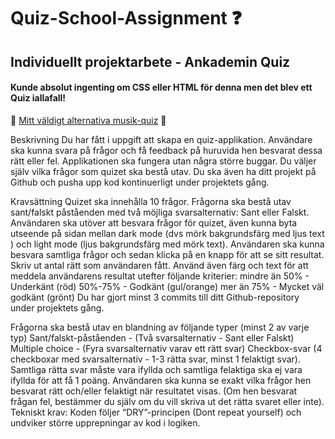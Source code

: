 # Quiz-School-Assignment ❓

## Individuellt projektarbete - Ankademin Quiz

#### Kunde absolut ingenting om CSS eller HTML för denna men det blev ett Quiz iallafall!

🎵 [Mitt väldigt alternativa musik-quiz](https://viktoria-l.github.io/Quiz-School-Assignment/) 🎵

Beskrivning
Du har fått i uppgift att skapa en quiz-applikation. Användare ska kunna svara på frågor och få feedback på huruvida hen besvarat dessa rätt eller fel. Applikationen ska fungera utan några större buggar. Du väljer själv vilka frågor som quizet ska bestå utav.
Du ska även ha ditt projekt på Github och pusha upp kod kontinuerligt under projektets gång.

Kravsättning
Quizet ska innehålla 10 frågor. Frågorna ska bestå utav sant/falskt påståenden med två möjliga svarsalternativ: Sant eller Falskt.
Användaren ska utöver att besvara frågor för quizet, även kunna byta utseende på sidan mellan dark mode (dvs mörk bakgrundsfärg med ljus text ) och light mode (ljus bakgrundsfärg med mörk text).
Användaren ska kunna besvara samtliga frågor och sedan klicka på en knapp för att se sitt resultat.
Skriv ut antal rätt som användaren fått. Använd även färg och text för att meddela användarens resultat utefter följande kriterier: 
mindre än 50% - Underkänt (röd)
50%-75% - Godkänt (gul/orange)
mer än 75% - Mycket väl godkänt (grönt)
Du har gjort minst 3 commits till ditt Github-repository under projektets gång.

Frågorna ska bestå utav en blandning av följande typer (minst 2 av varje typ)
Sant/falskt-påståenden - (Två svarsalternativ - Sant eller Falskt)
Multiple choice - (Fyra svarsalternativ varav ett rätt svar)
Checkbox-svar (4 checkboxar med svarsalternativ - 1-3 rätta svar, minst 1 felaktigt svar). Samtliga rätta svar måste vara ifyllda och samtliga felaktiga ska ej vara ifyllda för att få 1 poäng.
Användaren ska kunna se exakt vilka frågor hen besvarat rätt och/eller felaktigt när resultatet visas. (Om hen besvarat frågan fel, bestämmer du själv om du vill skriva ut det rätta svaret eller inte).
Tekniskt krav: Koden följer “DRY”-principen (Dont repeat yourself) och undviker större upprepningar av kod i logiken.

